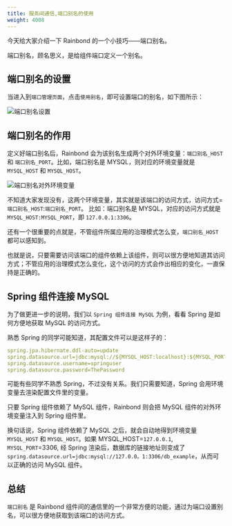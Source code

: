 ```yaml
---
title: 服务间通信,端口别名的使用
weight: 4008
---
```


今天给大家介绍一下 Rainbond 的一个小技巧——端口别名。

端口别名，顾名思义，是给组件端口定义一个别名。

## 端口别名的设置

当进入到`端口管理页面`，点击`使用别名`，即可设置端口的别名，如下图所示：

![端口别名设置](https://grstatic.oss-cn-shanghai.aliyuncs.com/docs/practice/port-alias/%E8%AE%BE%E7%BD%AE%E7%AB%AF%E5%8F%A3%E5%88%AB%E5%90%8D.png)

## 端口别名的作用

定义好端口别名后，Rainbond 会为该别名生成两个对外环境变量：`端口别名_HOST` 和 `端口别名_PORT`。比如，端口别名是 MYSQL，则对应的环境变量就是 `MYSQL_HOST` 和 `MYSQL_HOST`。

![端口别名对外环境变量](https://grstatic.oss-cn-shanghai.aliyuncs.com/docs/practice/port-alias/%E7%AB%AF%E5%8F%A3%E5%88%AB%E5%90%8D%E7%8E%AF%E5%A2%83%E5%8F%98%E9%87%8F.png)

不知道大家发现没有，这两个环境变量，其实就是该端口的访问方式，访问方式=`端口别名_HOST`:`端口别名_PORT`。
比如：端口别名是 MYSQL，对应的访问方式就是 `MYSQL_HOST:MYSQL_PORT`，即 `127.0.0.1:3306`。

还有一个很重要的点就是，不管组件所属应用的治理模式怎么变，`端口别名_HOST` 都可以感知到。

也就是说，只要需要访问该端口的组件依赖上该组件，则可以很方便地知道其访问方式；不管应用的治理模式怎么变化，这个访问的方式会作出相应的变化，一直保持是正确的。

## Spring 组件连接 MySQL

为了做更进一步的说明，我们以 `Spring 组件连接 MySQL` 为例，看看 Spring 是如何方便地获取 MySQL 的访问方式。

熟悉 Spring 的同学可能知道，其配置文件可以是这样子的：

```yaml
spring.jpa.hibernate.ddl-auto=update
spring.datasource.url=jdbc:mysql://${MYSQL_HOST:localhost}:${MYSQL_PORT:localhost}/db_example
spring.datasource.username=springuser
spring.datasource.password=ThePassword
```

可能有些同学不熟悉 Spring，不过没有关系。我们只需要知道，Spring 会用环境变量去渲染配置文件里的变量。

只要 Spring 组件依赖了 MySQL 组件，Rainbond 则会把 MySQL 组件的对外环境变量注入到 Spring 组件里。

换句话说，Spring 组件依赖了 MySQL 之后，就会自动地得到环境变量 `MYSQL_HOST` 和 `MYSQL_HOST`。如果 MYSQL_HOST=`127.0.0.1`, `MYSQL_PORT`=3306, 经 Spring 渲染后，数据库的链接地址则变成了 `spring.datasource.url=jdbc:mysql://127.0.0。1:3306/db_example`，从而可以正确的访问 MySQL 组件。

## 总结

`端口别名` 是 Rainbond 组件间的通信里的一个非常方便的功能，通过为端口设置别名，可以很方便地获取到该端口的访问方式。